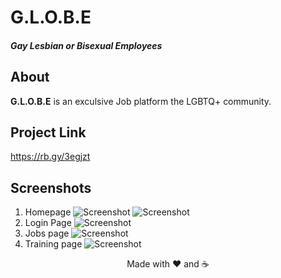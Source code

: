 # G.L.O.B.E
##### Gay Lesbian or Bisexual Employees 


##  About 
**G.L.O.B.E** is an exculsive Job platform the LGBTQ+ community. 

## Project Link
https://rb.gy/3egjzt 

## Screenshots
1. Homepage
![Screenshot](Screenshots/homepage.png)
![Screenshot](Screenshots/Hompage2.png)
2. Login Page
![Screenshot](Screenshots/login.png)
3. Jobs page
![Screenshot](Screenshots/jobs.png)
4. Training page
![Screenshot](Screenshots/training.png)

<div align= "center" > Made with ❤️ and ☕️ </div>
